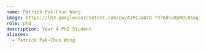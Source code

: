 ```yaml
---
name: Patrick Pak-Chun Wong
image: https://lh3.googleusercontent.com/pw/AJFCJaU7D-T97ndhu9pWOiASoqiRb7X0yeSkRf5tEpa3BIxy2cF3HIA_gvF0GAvuBNz4QF2QjlOwHP42i3hPMy-3QqjqV2fhrGmz2WJE4l10XnCB26Hr2-mbSAlO0BPN1dXhDlUOv4vK2tlK95K3HAzT9Dhr=w367-h352-s-no
role: phd
description: Year 4 PhD Student
aliases:
  - Patrick Pak-Chun Wong
---
```

